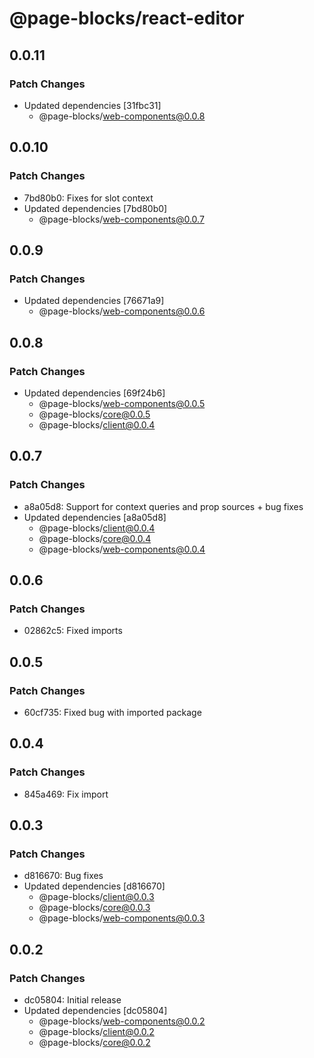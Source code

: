 # @page-blocks/react-editor

## 0.0.11

### Patch Changes

- Updated dependencies [31fbc31]
  - @page-blocks/web-components@0.0.8

## 0.0.10

### Patch Changes

- 7bd80b0: Fixes for slot context
- Updated dependencies [7bd80b0]
  - @page-blocks/web-components@0.0.7

## 0.0.9

### Patch Changes

- Updated dependencies [76671a9]
  - @page-blocks/web-components@0.0.6

## 0.0.8

### Patch Changes

- Updated dependencies [69f24b6]
  - @page-blocks/web-components@0.0.5
  - @page-blocks/core@0.0.5
  - @page-blocks/client@0.0.4

## 0.0.7

### Patch Changes

- a8a05d8: Support for context queries and prop sources + bug fixes
- Updated dependencies [a8a05d8]
  - @page-blocks/client@0.0.4
  - @page-blocks/core@0.0.4
  - @page-blocks/web-components@0.0.4

## 0.0.6

### Patch Changes

- 02862c5: Fixed imports

## 0.0.5

### Patch Changes

- 60cf735: Fixed bug with imported package

## 0.0.4

### Patch Changes

- 845a469: Fix import

## 0.0.3

### Patch Changes

- d816670: Bug fixes
- Updated dependencies [d816670]
  - @page-blocks/client@0.0.3
  - @page-blocks/core@0.0.3
  - @page-blocks/web-components@0.0.3

## 0.0.2

### Patch Changes

- dc05804: Initial release
- Updated dependencies [dc05804]
  - @page-blocks/web-components@0.0.2
  - @page-blocks/client@0.0.2
  - @page-blocks/core@0.0.2
